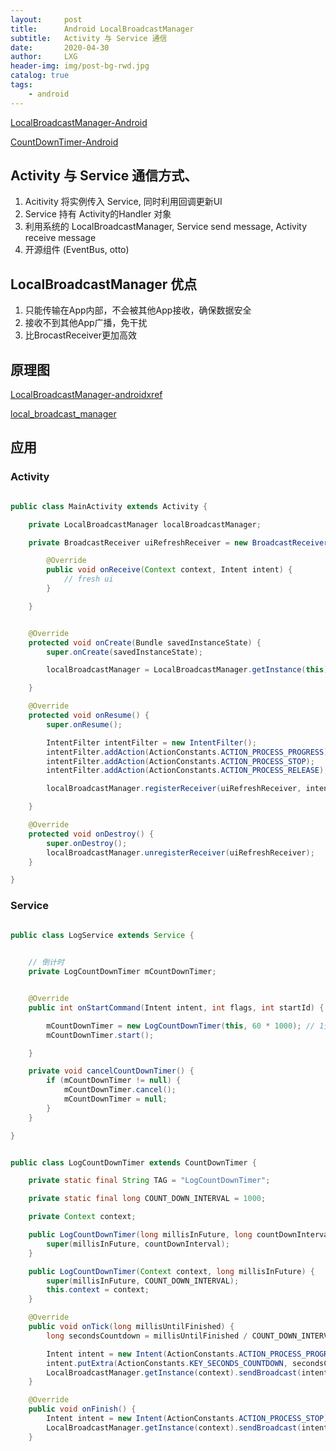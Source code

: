 ```yaml
---
layout:     post
title:      Android LocalBroadcastManager
subtitle:   Activity 与 Service 通信
date:       2020-04-30
author:     LXG
header-img: img/post-bg-rwd.jpg
catalog: true
tags:
    - android
---
```


[LocalBroadcastManager-Android](https://developer.android.google.cn/jetpack/androidx/releases/localbroadcastmanager?hl=zh-cn)

[CountDownTimer-Android](https://developer.android.google.cn/reference/android/os/CountDownTimer?hl=en)

## Activity 与 Service 通信方式、

1. Acitivity 将实例传入 Service, 同时利用回调更新UI
2. Service 持有 Activity的Handler 对象
3. 利用系统的 LocalBroadcastManager, Service send message, Activity receive message
4. 开源组件 (EventBus, otto)

## LocalBroadcastManager 优点

1. 只能传输在App内部，不会被其他App接收，确保数据安全
2. 接收不到其他App广播，免干扰
3. 比BrocastReceiver更加高效

## 原理图

[LocalBroadcastManager-androidxref](http://androidxref.com/7.1.2_r36/xref/frameworks/support/core-utils/java/android/support/v4/content/LocalBroadcastManager.java)

[local_broadcast_manager](/images/local_broadcast_manager.png)

## 应用

### Activity

```java

public class MainActivity extends Activity {

    private LocalBroadcastManager localBroadcastManager;

    private BroadcastReceiver uiRefreshReceiver = new BroadcastReceiver() {

        @Override
        public void onReceive(Context context, Intent intent) {
            // fresh ui
        }

    }


    @Override
    protected void onCreate(Bundle savedInstanceState) {
        super.onCreate(savedInstanceState);

        localBroadcastManager = LocalBroadcastManager.getInstance(this);

    }

    @Override
    protected void onResume() {
        super.onResume();

        IntentFilter intentFilter = new IntentFilter();
        intentFilter.addAction(ActionConstants.ACTION_PROCESS_PROGRESS);
        intentFilter.addAction(ActionConstants.ACTION_PROCESS_STOP);
        intentFilter.addAction(ActionConstants.ACTION_PROCESS_RELEASE);

        localBroadcastManager.registerReceiver(uiRefreshReceiver, intentFilter);

    }

    @Override
    protected void onDestroy() {
        super.onDestroy();
        localBroadcastManager.unregisterReceiver(uiRefreshReceiver);
    }

}

```

### Service

```java

public class LogService extends Service {

 
    // 倒计时
    private LogCountDownTimer mCountDownTimer;


    @Override
    public int onStartCommand(Intent intent, int flags, int startId) {

        mCountDownTimer = new LogCountDownTimer(this, 60 * 1000); // 1分钟倒计时
        mCountDownTimer.start();

    }

    private void cancelCountDownTimer() {
        if (mCountDownTimer != null) {
            mCountDownTimer.cancel();
            mCountDownTimer = null;
        }
    }

}


public class LogCountDownTimer extends CountDownTimer {

    private static final String TAG = "LogCountDownTimer";

    private static final long COUNT_DOWN_INTERVAL = 1000;

    private Context context;

    public LogCountDownTimer(long millisInFuture, long countDownInterval) {
        super(millisInFuture, countDownInterval);
    }

    public LogCountDownTimer(Context context, long millisInFuture) {
        super(millisInFuture, COUNT_DOWN_INTERVAL);
        this.context = context;
    }

    @Override
    public void onTick(long millisUntilFinished) {
        long secondsCountdown = millisUntilFinished / COUNT_DOWN_INTERVAL;

        Intent intent = new Intent(ActionConstants.ACTION_PROCESS_PROGRESS);
        intent.putExtra(ActionConstants.KEY_SECONDS_COUNTDOWN, secondsCountdown);
        LocalBroadcastManager.getInstance(context).sendBroadcast(intent);
    }

    @Override
    public void onFinish() {
        Intent intent = new Intent(ActionConstants.ACTION_PROCESS_STOP);
        LocalBroadcastManager.getInstance(context).sendBroadcast(intent);
    }

```

